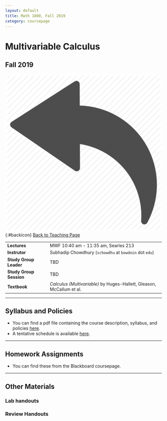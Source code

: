 ```yaml
---
layout: default
title: Math 1800, Fall 2019
category: coursepage
---
```


# Multivariable Calculus
## Fall 2019
<div class="backlink">
 
  ![Back](/resources/back.png){:#backicon} [Back to Teaching Page](/teaching) 
</div>  


|||
|---|---|
| **Lectures** | MWF	10:40 am - 11:35 am, Searles 213 |
| **Instrutor**| Subhadip Chowdhury (`schowdhu` at `bowdoin` dot `edu`)|
| **Study Group Leader**| TBD
| **Study Group Session**| TBD |
| **Textbook**| _Calculus (Multivariable)_ by Huges-Hallett, Gleason, McCallum et al. |


---
## Syllabus and Policies 

+ You can find a pdf file containing the course description, syllabus, and policies [here](Syllabus_1800_Spring_2019.pdf). 
+ A tentative schedule is available [here](S1800.pdf).
---

## Homework Assignments

+ You can find these from the Blackboard coursepage.

___

## Other Materials

### Lab handouts

### Review Handouts
